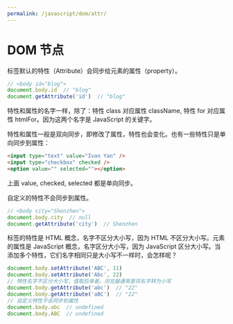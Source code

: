 ```yaml
---
permalink: /javascript/dom/attr/
---
```


# DOM 节点

标签默认的特性（Attribute）会同步给元素的属性（property）。

``` js
// <body id="blog">
document.body.id  // "blog"
document.getAttribute('id')  // "blog"
```

特性和属性的名字一样，除了：特性 class 对应属性 className, 特性 for 对应属性 htmlFor。因为这两个名字是 JavaScript 的关键字。

特性和属性一般是双向同步，即修改了属性，特性也会变化。也有一些特性只是单向同步到属性：

``` html
<input type="text" value="Ivan Yan" />
<input type="checkbox" checked />
<option value="" selected=""></option>
```

上面 value, checked, selected 都是单向同步。

自定义的特性不会同步到属性。

``` js
// <body city="Shenzhen">
document.body.city  // null
document.getAttribute('city')  // Shenzhen
```

标签的特性是 HTML 概念，名字不区分大小写，因为 HTML 不区分大小写。元素的属性是 JavaScript 概念，名字区分大小写，因为 JavaScript 区分大小写。当添加多个特性，它们名字相同只是大小写不一样时，会怎样呢？

``` js
document.body.setAttribute('ABC', 11)
document.body.setAttribute('Abc', 22)
// 特性名字不区分大小写，值取后来者。浏览器通常是将名字转为小写
document.body.getAttribute('abc')  // "22"
document.body.getAttribute('aBC')  // "22"
// 自定义特性不会同步到属性
document.body.abc  // undefined
document.body.ABC  // undefined
```
